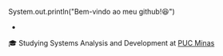 System.out.println("Bem-vindo ao meu github!😆")

-

🎓 Studying Systems Analysis and Development at [PUC Minas](https://www.pucminas.br/destaques/Paginas/default.aspx)
